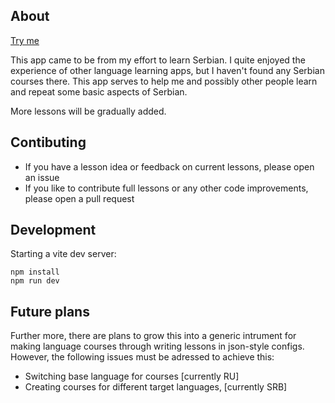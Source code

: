 ## About

[Try me](https://hamstercoder.github.io/pikalang/)

This app came to be from my effort to learn Serbian. I quite enjoyed the experience of other language learning apps, but I haven't found any Serbian courses there. This app serves to help me and possibly other people learn and repeat some basic aspects of Serbian.

More lessons will be gradually added.

## Contibuting

* If you have a lesson idea or feedback on current lessons, please open an issue
* If you like to contribute full lessons or any other code improvements, please open a pull request

## Development

Starting a vite dev server:

```
npm install
npm run dev
```

## Future plans

Further more, there are plans to grow this into a generic intrument for making language courses through writing lessons in json-style configs. However, the following issues must be adressed to achieve this:

* Switching base language for courses [currently RU]
* Creating courses for different target languages, [currently SRB]
